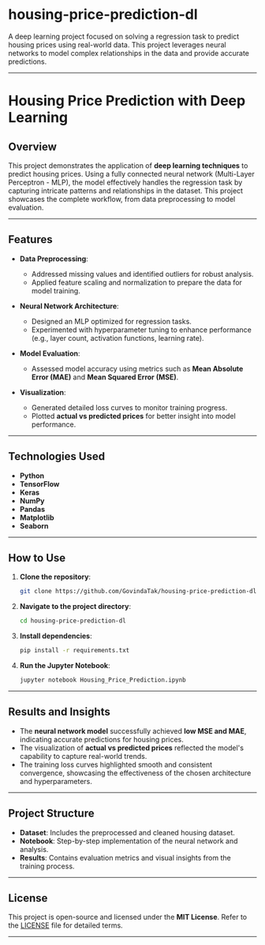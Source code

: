 # housing-price-prediction-dl
A deep learning project focused on solving a regression task to predict housing prices using real-world data. This project leverages neural networks to model complex relationships in the data and provide accurate predictions.

---

# **Housing Price Prediction with Deep Learning**

## **Overview**
This project demonstrates the application of **deep learning techniques** to predict housing prices. Using a fully connected neural network (Multi-Layer Perceptron - MLP), the model effectively handles the regression task by capturing intricate patterns and relationships in the dataset. This project showcases the complete workflow, from data preprocessing to model evaluation.

-------------------

## **Features**
- **Data Preprocessing**:  
  - Addressed missing values and identified outliers for robust analysis.  
  - Applied feature scaling and normalization to prepare the data for model training.  

- **Neural Network Architecture**:  
  - Designed an MLP optimized for regression tasks.  
  - Experimented with hyperparameter tuning to enhance performance (e.g., layer count, activation functions, learning rate).  

- **Model Evaluation**:  
  - Assessed model accuracy using metrics such as **Mean Absolute Error (MAE)** and **Mean Squared Error (MSE)**.  

- **Visualization**:  
  - Generated detailed loss curves to monitor training progress.  
  - Plotted **actual vs predicted prices** for better insight into model performance.

--------

## **Technologies Used**
- **Python**  
- **TensorFlow**  
- **Keras**  
- **NumPy**  
- **Pandas**  
- **Matplotlib**  
- **Seaborn**

---

## **How to Use**

1. **Clone the repository**:  
   ```bash
   git clone https://github.com/GovindaTak/housing-price-prediction-dl.git
   ```

2. **Navigate to the project directory**:  
   ```bash
   cd housing-price-prediction-dl
   ```

3. **Install dependencies**:  
   ```bash
   pip install -r requirements.txt
   ```

4. **Run the Jupyter Notebook**:  
   ```bash
   jupyter notebook Housing_Price_Prediction.ipynb
   ```

---

## **Results and Insights**
- The **neural network model** successfully achieved **low MSE and MAE**, indicating accurate predictions for housing prices.  
- The visualization of **actual vs predicted prices** reflected the model's capability to capture real-world trends.  
- The training loss curves highlighted smooth and consistent convergence, showcasing the effectiveness of the chosen architecture and hyperparameters.

---

## **Project Structure**
- **Dataset**: Includes the preprocessed and cleaned housing dataset.  
- **Notebook**: Step-by-step implementation of the neural network and analysis.  
- **Results**: Contains evaluation metrics and visual insights from the training process.

---

## **License**
This project is open-source and licensed under the **MIT License**. Refer to the [LICENSE](LICENSE) file for detailed terms.

---
